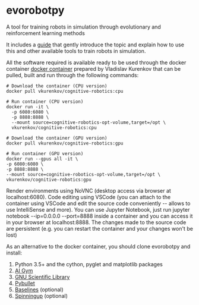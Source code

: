 # evorobotpy
A tool for training robots in simulation through evolutionary and reinforcement learning methods

It includes a [guide](/doc/LearningHowToTrainRobots.pdf) that gently introduce the topic and explain how to use this and other available tools to train robots in simulation.

All the software required is available ready to be used through the docker container [docker container](https://hub.docker.com/r/vkurenkov/cognitive-robotics) prepared by Vladislav Kurenkov that can be pulled, built and run through the following commands:

```
# Download the container (CPU version)
docker pull vkurenkov/cognitive-robotics:cpu

# Run container (CPU version)
docker run -it \
  -p 6080:6080 \
  -p 8888:8888 \
  --mount source=cognitive-robotics-opt-volume,target=/opt \
  vkurenkov/cognitive-robotics:cpu
  
# Download the container (GPU version)
docker pull vkurenkov/cognitive-robotics:gpu

# Run container (GPU version)
docker run --gpus all -it \
-p 6080:6080 \
-p 8888:8888 \
--mount source=cognitive-robotics-opt-volume,target=/opt \
vkurenkov/cognitive-robotics:gpu
```
Render environments using NoVNC (desktop access via browser at localhost:6080). Code editing using VSCode (you can attach to the container using VSCode and edit the source code conveniently -- allows to use IntelliSense and more). You can use Jupyter Notebook, just run jupyter notebook --ip=0.0.0.0 --port=8888 inside a container and you can access it in your browser at localhost:8888. The changes made to the source code are persistent (e.g. you can restart the container and your changes won't be lost)

As an alternative to the docker container, you should clone evorobotpy and install:
1) Python 3.5+ and the cython, pyglet and matplotlib packages
2) [AI Gym](gym.openai.com)
3) [GNU Scientific Library](https://www.gnu.org/software/gsl)
4) [Pybullet](https://pybullet.org/)
5) [Baselines](https://github.com/openai/baselines) (optional)
6) [Spinningup](https://spinningup.openai.com/) (optional)


